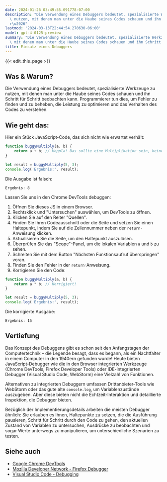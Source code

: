 ```yaml
---
date: 2024-01-26 03:49:55.091778-07:00
description: "Die Verwendung eines Debuggers bedeutet, spezialisierte Werkzeuge zu\
  \ nutzen, mit denen man unter die Haube seines Codes schauen und ihn Schritt f\xFC\
  r\u2026"
lastmod: '2024-03-13T22:44:54.270630-06:00'
model: gpt-4-0125-preview
summary: "Die Verwendung eines Debuggers bedeutet, spezialisierte Werkzeuge zu nutzen,\
  \ mit denen man unter die Haube seines Codes schauen und ihn Schritt f\xFCr\u2026"
title: Einsatz eines Debuggers
---
```


{{< edit_this_page >}}

## Was & Warum?
Die Verwendung eines Debuggers bedeutet, spezialisierte Werkzeuge zu nutzen, mit denen man unter die Haube seines Codes schauen und ihn Schritt für Schritt beobachten kann. Programmierer tun dies, um Fehler zu finden und zu beheben, die Leistung zu optimieren und das Verhalten des Codes zu verstehen.

## Wie geht das:
Hier ein Stück JavaScript-Code, das sich nicht wie erwartet verhält:

```javascript
function buggyMultiply(a, b) {
    return a + b; // Hoppla! Das sollte eine Multiplikation sein, keine Addition.
}

let result = buggyMultiply(5, 3);
console.log('Ergebnis:', result);
```

Die Ausgabe ist falsch:
```
Ergebnis: 8
```

Lassen Sie uns in den Chrome DevTools debuggen:

1. Öffnen Sie dieses JS in einem Browser.
2. Rechtsklick und "Untersuchen" auswählen, um DevTools zu öffnen.
3. Klicken Sie auf den Reiter "Quellen".
4. Finden Sie Ihren Codeausschnitt oder die Seite und setzen Sie einen Haltepunkt, indem Sie auf die Zeilennummer neben der `return`-Anweisung klicken.
5. Aktualisieren Sie die Seite, um den Haltepunkt auszulösen.
6. Überprüfen Sie das "Scope"-Panel, um die lokalen Variablen `a` und `b` zu sehen.
7. Schreiten Sie mit dem Button "Nächsten Funktionsaufruf überspringen" voran.
8. Finden Sie den Fehler in der `return`-Anweisung.
9. Korrigieren Sie den Code:
```javascript
function buggyMultiply(a, b) {
    return a * b; // Korrigiert!
}

let result = buggyMultiply(5, 3);
console.log('Ergebnis:', result);
```

Die korrigierte Ausgabe:
```
Ergebnis: 15
```

## Vertiefung
Das Konzept des Debuggens gibt es schon seit den Anfangstagen der Computertechnik – die Legende besagt, dass es begann, als ein Nachtfalter in einem Computer in den 1940ern gefunden wurde! Heute bieten JavaScript-Debugger wie die in den Browser integrierten Werkzeuge (Chrome DevTools, Firefox Developer Tools) oder IDE-integrierten Debugger (Visual Studio Code, WebStorm) eine Vielzahl von Funktionen.

Alternativen zu integrierten Debuggern umfassen Drittanbieter-Tools wie WebStorm oder das gute alte `console.log`, um Variablenzustände auszugeben. Aber diese bieten nicht die Echtzeit-Interaktion und detaillierte Inspektion, die Debugger bieten.

Bezüglich der Implementierungsdetails arbeiten die meisten Debugger ähnlich: Sie erlauben es Ihnen, Haltepunkte zu setzen, die die Ausführung pausieren, Schritt für Schritt durch den Code zu gehen, den aktuellen Zustand von Variablen zu untersuchen, Ausdrücke zu beobachten und sogar Werte unterwegs zu manipulieren, um unterschiedliche Szenarien zu testen.

## Siehe auch
- [Google Chrome DevTools](https://developers.google.com/web/tools/chrome-devtools)
- [Mozilla Developer Network - Firefox Debugger](https://developer.mozilla.org/de/docs/Tools/Debugger)
- [Visual Studio Code - Debugging](https://code.visualstudio.com/docs/editor/debugging)
